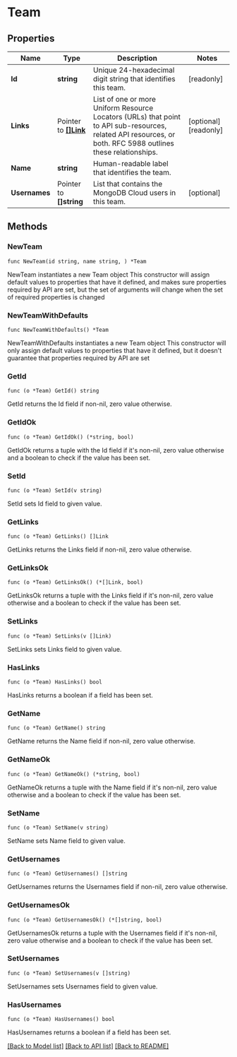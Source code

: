 # Team

## Properties

Name | Type | Description | Notes
------------ | ------------- | ------------- | -------------
**Id** | **string** | Unique 24-hexadecimal digit string that identifies this team. | [readonly] 
**Links** | Pointer to [**[]Link**](Link.md) | List of one or more Uniform Resource Locators (URLs) that point to API sub-resources, related API resources, or both. RFC 5988 outlines these relationships. | [optional] [readonly] 
**Name** | **string** | Human-readable label that identifies the team. | 
**Usernames** | Pointer to **[]string** | List that contains the MongoDB Cloud users in this team. | [optional] 

## Methods

### NewTeam

`func NewTeam(id string, name string, ) *Team`

NewTeam instantiates a new Team object
This constructor will assign default values to properties that have it defined,
and makes sure properties required by API are set, but the set of arguments
will change when the set of required properties is changed

### NewTeamWithDefaults

`func NewTeamWithDefaults() *Team`

NewTeamWithDefaults instantiates a new Team object
This constructor will only assign default values to properties that have it defined,
but it doesn't guarantee that properties required by API are set

### GetId

`func (o *Team) GetId() string`

GetId returns the Id field if non-nil, zero value otherwise.

### GetIdOk

`func (o *Team) GetIdOk() (*string, bool)`

GetIdOk returns a tuple with the Id field if it's non-nil, zero value otherwise
and a boolean to check if the value has been set.

### SetId

`func (o *Team) SetId(v string)`

SetId sets Id field to given value.


### GetLinks

`func (o *Team) GetLinks() []Link`

GetLinks returns the Links field if non-nil, zero value otherwise.

### GetLinksOk

`func (o *Team) GetLinksOk() (*[]Link, bool)`

GetLinksOk returns a tuple with the Links field if it's non-nil, zero value otherwise
and a boolean to check if the value has been set.

### SetLinks

`func (o *Team) SetLinks(v []Link)`

SetLinks sets Links field to given value.

### HasLinks

`func (o *Team) HasLinks() bool`

HasLinks returns a boolean if a field has been set.

### GetName

`func (o *Team) GetName() string`

GetName returns the Name field if non-nil, zero value otherwise.

### GetNameOk

`func (o *Team) GetNameOk() (*string, bool)`

GetNameOk returns a tuple with the Name field if it's non-nil, zero value otherwise
and a boolean to check if the value has been set.

### SetName

`func (o *Team) SetName(v string)`

SetName sets Name field to given value.


### GetUsernames

`func (o *Team) GetUsernames() []string`

GetUsernames returns the Usernames field if non-nil, zero value otherwise.

### GetUsernamesOk

`func (o *Team) GetUsernamesOk() (*[]string, bool)`

GetUsernamesOk returns a tuple with the Usernames field if it's non-nil, zero value otherwise
and a boolean to check if the value has been set.

### SetUsernames

`func (o *Team) SetUsernames(v []string)`

SetUsernames sets Usernames field to given value.

### HasUsernames

`func (o *Team) HasUsernames() bool`

HasUsernames returns a boolean if a field has been set.


[[Back to Model list]](../README.md#documentation-for-models) [[Back to API list]](../README.md#documentation-for-api-endpoints) [[Back to README]](../README.md)


